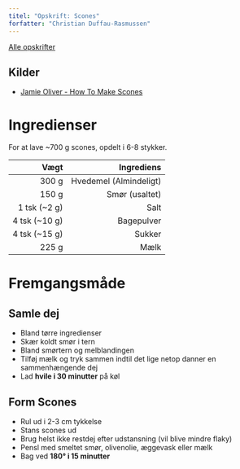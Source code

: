 ```yaml
---
titel: "Opskrift: Scones"
forfatter: "Christian Duffau-Rasmussen"
---
```


[Alle opskrifter](https://duffau.github.io/recipes)


## Kilder
- [Jamie Oliver - How To Make Scones](https://www.youtube.com/watch?v=BVNhJXa5W74)

# Ingredienser

For at lave ~700 g scones, opdelt i 6-8 stykker.

| Vægt  |  Ingrediens          |
|-------:|----------------------:|
| 300 g  | Hvedemel (Almindeligt)
| 150 g  | Smør (usaltet)
| 1 tsk (~2 g)   | Salt
| 4 tsk (~10 g)  | Bagepulver
| 4 tsk (~15 g)  | Sukker
| 225 g  | Mælk


# Fremgangsmåde

## Samle dej
- Bland tørre ingredienser
- Skær koldt smør i tern
- Bland smørtern og melblandingen
- Tilføj mælk og tryk sammen indtil det lige netop danner en sammenhængende dej
- Lad **hvile i 30 minutter** på køl

## Form Scones
- Rul ud i 2-3 cm tykkelse
- Stans scones ud
- Brug helst ikke restdej efter udstansning (vil blive mindre flaky)
- Pensl med smeltet smør, olivenolie, æggevask eller mælk
- Bag ved **180° i 15 minutter**